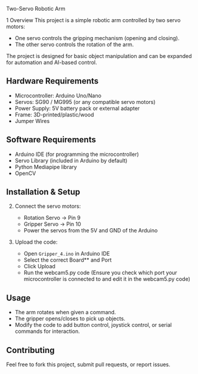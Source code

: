 Two-Servo Robotic Arm

1 Overview 
This project is a simple robotic arm controlled by two servo motors:  
- One servo controls the gripping mechanism (opening and closing).  
- The other servo controls the rotation of the arm.  

The project is designed for basic object manipulation and can be expanded for automation and AI-based control.  

## Hardware Requirements 
- Microcontroller: Arduino Uno/Nano  
- Servos: SG90 / MG995 (or any compatible servo motors)  
- Power Supply: 5V battery pack or external adapter  
- Frame: 3D-printed/plastic/wood  
- Jumper Wires  

## Software Requirements  
- Arduino IDE (for programming the microcontroller)  
- Servo Library (included in Arduino by default)
- Python Mediapipe library
- OpenCV

## Installation & Setup  
 
2. Connect the servo motors:  
   - Rotation Servo → Pin 9  
   - Gripper Servo → Pin 10  
   - Power the servos from the 5V and GND of the Arduino  

3. Upload the code:  
   - Open `Gripper_4.ino` in Arduino IDE  
   - Select the correct Board** and Port  
   - Click Upload
   - Run the webcam5.py code (Ensure you check which port your microcontroller is connected to and edit it in the webcam5.py code)

## Usage 
- The arm rotates when given a command.  
- The gripper opens/closes to pick up objects.  
- Modify the code to add button control, joystick control, or serial commands for interaction.  



## Contributing 
Feel free to fork this project, submit pull requests, or report issues.  
